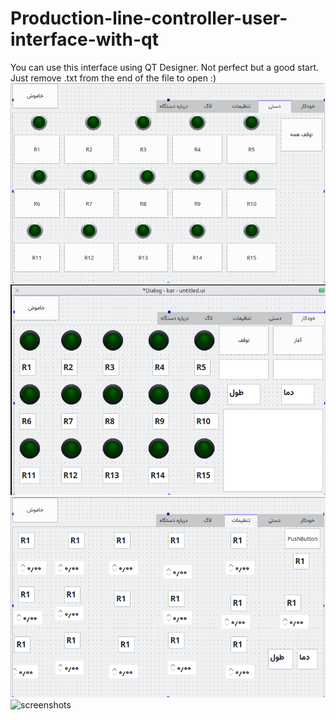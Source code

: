 # Production-line-controller-user-interface-with-qt

You can use this interface using QT Designer. Not perfect but a good start. Just remove .txt from the end of the file to open :)
![screenshots](./Screenshot_۲۰۲۴۰۱۰۲_۲۲۰۹۱۹.png)
![screenshots](./Screenshot_۲۰۲۴۰۱۰۲_۲۲۰۲۱۸.png)
![screenshots](./Screenshot_۲۰۲۴۰۱۰۲_۲۲۰۳۲۹.png)
![screenshots](.Screenshot_۲۰۲۴۰۱۰۲_۲۲۰۳۴۶.png)
